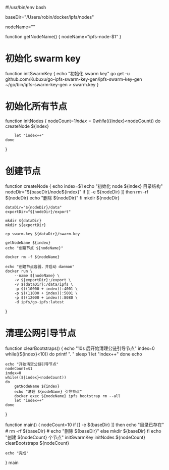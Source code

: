 #!/usr/bin/env bash

baseDir="/Users/robin/docker/ipfs/nodes"

nodeName=""

function getNodeName() {
    nodeName="ipfs-node-$1"
}

# 初始化 swarm key
function initSwarmKey {
    echo "初始化 swarm key"
    go get -u github.com/Kubuxu/go-ipfs-swarm-key-gen/ipfs-swarm-key-gen
    ~/go/bin/ipfs-swarm-key-gen > swarm.key
}

# 初始化所有节点
function initNodes {
    nodeCount=$1
    index=0
    while((${index}<nodeCount))
    do
        createNode ${index}

        let "index++"
    done
}

# 创建节点
function createNode {
    echo
    index=$1
    echo "初始化 node ${index} 目录结构"
    nodeDir="${baseDir}/node${index}"
    if [[ -e ${nodeDir} ]]
    then
        rm -rf ${nodeDir}
        echo "删除 ${nodeDir}"
    fi
    mkdir ${nodeDir}

    dataDir="${nodeDir}/data"
    exportDir="${nodeDir}/export"

    mkdir ${dataDir}
    mkdir ${exportDir}

    cp swarm.key ${dataDir}/swarm.key

    getNodeName ${index}
    echo "创建节点 ${nodeName}"

    docker rm -f ${nodeName}

    echo "创建节点容器，并启动 daemon"
    docker run \
        --name ${nodeName} \
        -v ${exportDir}:/export \
        -v ${dataDir}:/data/ipfs \
        -p $((10000 + index)):4001 \
        -p $((11000 + index)):5001 \
        -p $((12000 + index)):8080 \
        -d ipfs/go-ipfs:latest
}

# 清理公网引导节点
function clearBootstraps() {
    echo "10s 后开始清理公链引导节点"
    index=0
    while((${index}<10))
    do
        printf ". "
        sleep 1
        let "index++"
    done
    echo

    echo "开始清空公链引导节点"
    nodeCount=$1
    index=0
    while((${index}<nodeCount))
    do
        getNodeName ${index}
        echo "清理 ${nodeName} 引导节点"
        docker exec ${nodeName} ipfs bootstrap rm --all
        let "index++"
    done
}

function main() {
    nodeCount=10
    if [[ -e ${baseDir} ]]
    then
        echo "目录已存在"
        # rm -rf ${baseDir}
        # echo "删除 ${baseDir}"
    else
        mkdir ${baseDir}
    fi
    echo "创建 ${nodeCount} 个节点"
    initSwarmKey
    initNodes ${nodeCount}
    clearBootstraps ${nodeCount}

    echo "完成"
}
main
